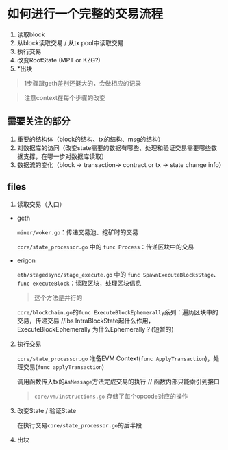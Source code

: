 # 如何进行一个完整的交易流程
1. 读取block
2. 从block读取交易 / 从tx pool中读取交易 
3. 执行交易
4. 改变RootState (MPT or KZG?)
5. *出块

> 1步骤跟geth差别还挺大的，会做相应的记录

> 注意context在每个步骤的改变

## 需要关注的部分
1. 重要的结构体（block的结构、tx的结构、msg的结构）
2. 对数据库的访问（改变state需要的数据有哪些、处理和验证交易需要哪些数据支撑，在哪一步对数据库读取）
3. 数据流的变化（block -> transaction-> contract or tx -> state change info）


## files
1. 读取交易（入口）
- geth

    `miner/woker.go`：传递交易池、挖矿时的交易

    `core/state_processor.go` 中的 `func Process`：传递区块中的交易

- erigon

    `eth/stagedsync/stage_execute.go` 中的 `func SpawnExecuteBlocksStage`、`func executeBlock`：读取区块，处理区块信息
    
    > 这个方法是并行的

    `core/blockchain.go`的`func ExecuteBlockEphemerally`系列：遍历区块中的交易，传递交易 //ibs IntraBlockState起什么作用，ExecuteBlockEphemerally 为什么Ephemerally？(短暂的)


2. 执行交易

    `core/state_processor.go` 准备EVM Context(`func ApplyTransaction`)，处理交易(`func applyTransaction`)

    调用函数传入tx的`AsMessage`方法完成交易的执行 // 函数内部只能索引到接口

    > `core/vm/instructions.go` 存储了每个opcode对应的操作

3. 改变State / 验证State

    在执行交易`core/state_processor.go`的后半段

4. 出块